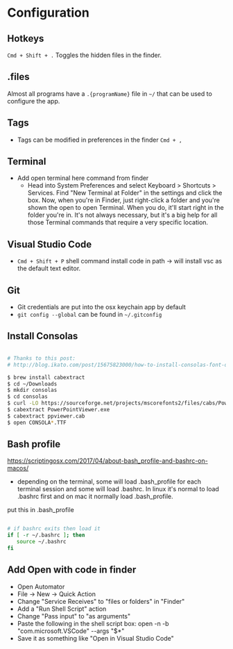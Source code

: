
# Configuration

## Hotkeys

`Cmd + Shift + .` Toggles the hidden files in the finder.

## .files

Almost all programs have a `.{programName}` file in `~/` that can be used to configure the app.

## Tags

- Tags can be modified in preferences in the finder `Cmd + ,`

## Terminal

- Add open terminal here command from finder
  - Head into System Preferences and select Keyboard > Shortcuts > Services. Find "New Terminal at Folder" in the settings and click the box. Now, when you're in Finder, just right-click a folder and you're shown the open to open Terminal. When you do, it'll start right in the folder you're in. It's not always necessary, but it's a big help for all those Terminal commands that require a very specific location.

## Visual Studio Code

- `Cmd + Shift + P` shell command install code in path -> will install vsc as the default text editor.

## Git

- Git credentials are put into the osx keychain app by default
- `git config --global` can be found in `~/.gitconfig`

## Install Consolas

``` bash

# Thanks to this post:
# http://blog.ikato.com/post/15675823000/how-to-install-consolas-font-on-mac-os-x

$ brew install cabextract
$ cd ~/Downloads
$ mkdir consolas
$ cd consolas
$ curl -LO https://sourceforge.net/projects/mscorefonts2/files/cabs/PowerPointViewer.exe
$ cabextract PowerPointViewer.exe
$ cabextract ppviewer.cab
$ open CONSOLA*.TTF

```

## Bash profile

https://scriptingosx.com/2017/04/about-bash_profile-and-bashrc-on-macos/

- depending on the terminal, some will load .bash_profile for each terminal session and some will load .bashrc. In linux it's normal to load .bashrc first and on mac it normally load .bash_profile.

put this in .bash_profile

``` bash

# if bashrc exits then load it
if [ -r ~/.bashrc ]; then
   source ~/.bashrc
fi

```

## Add Open with code in finder

- Open Automator 
- File -> New -> Quick Action 
- Change "Service Receives" to "files or folders" in "Finder" 
- Add a "Run Shell Script" action 
- Change "Pass input" to "as arguments" 
- Paste the following in the shell script box: open -n -b "com.microsoft.VSCode" --args "$*" 
- Save it as something like "Open in Visual Studio Code"